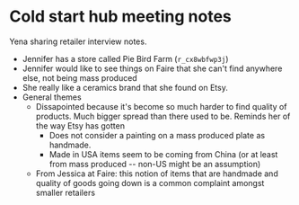 # Cold start hub meeting notes

Yena sharing retailer interview notes.
- Jennifer has a store called Pie Bird Farm (`r_cx8wbfwp3j`)
- Jennifer would like to see things on Faire that she can't find anywhere else, not being mass produced
- She really like a ceramics brand that she found on Etsy.
- General themes
   - Dissapointed because it's become so much harder to find quality of products. Much bigger spread than there used to be.  Reminds her of the way Etsy has gotten
      - Does not consider a painting on a mass produced plate as handmade.
      - Made in USA items seem to be coming from China (or at least from mass produced -- non-US might be an assumption)
   - From Jessica at Faire: this notion of items that are handmade and quality of goods going down is a common complaint amongst smaller retailers
